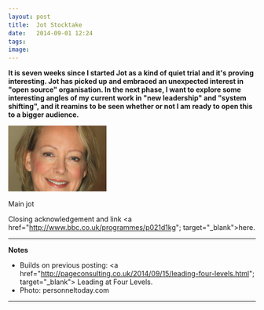 ```yaml
---
layout: post
title:  Jot Stocktake
date:   2014-09-01 12:24
tags: 
image:
---
```


**It is seven weeks since I started Jot as a kind of quiet trial and it's proving interesting. Jot has picked up and embraced an unexpected interest in "open source" organisation. In the next phase, I want to explore some interesting angles of my current work in "new leadership" and "system shifting", and it reamins to be seen whether or not I am ready to open this to a bigger audience.**

![](/libb/images/lynda-gratton.png)

Main jot

Closing acknowledgement and link <a href="http://www.bbc.co.uk/programmes/p021d1kg"; target="_blank">here. </a>

__________________
<b>Notes</b>

* Builds on previous posting: <a href="http://pageconsulting.co.uk/2014/09/15/leading-four-levels.html"; target="_blank"> Leading at Four Levels. </a>
* Photo: personneltoday.com

__________________







